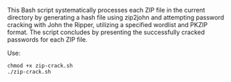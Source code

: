 This Bash script systematically processes each ZIP file in the current directory by generating a hash file using zip2john and attempting password cracking with John the Ripper, utilizing a specified wordlist and PKZIP format. The script concludes by presenting the successfully cracked passwords for each ZIP file.

Use:
```
chmod +x zip-crack.sh
./zip-crack.sh
```

